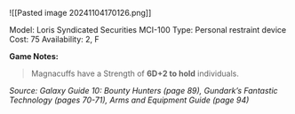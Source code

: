 ![[Pasted image 20241104170126.png]]

Model: Loris Syndicated Securities MCI-100
Type: Personal restraint device
Cost: 75
Availability: 2, F

**Game Notes:** 
> Magnacuffs have a Strength of **6D+2 to hold** individuals.

*Source: Galaxy Guide 10: Bounty Hunters (page 89), Gundark’s Fantastic Technology (pages 70-71), Arms and Equipment Guide (page 94)*